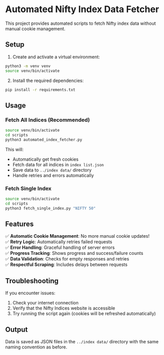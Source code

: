 # Automated Nifty Index Data Fetcher

This project provides automated scripts to fetch Nifty index data without manual cookie management.

## Setup

1. Create and activate a virtual environment:
```bash
python3 -m venv venv
source venv/bin/activate
```

2. Install the required dependencies:
```bash
pip install -r requirements.txt
```

## Usage

### Fetch All Indices (Recommended)
```bash
source venv/bin/activate
cd scripts
python3 automated_index_fetcher.py
```

This will:
- Automatically get fresh cookies
- Fetch data for all indices in `index list.json`
- Save data to `../index data/` directory
- Handle retries and errors automatically

### Fetch Single Index
```bash
source venv/bin/activate
cd scripts
python3 fetch_single_index.py "NIFTY 50"
```

## Features

✅ **Automatic Cookie Management**: No more manual cookie updates!  
✅ **Retry Logic**: Automatically retries failed requests  
✅ **Error Handling**: Graceful handling of server errors  
✅ **Progress Tracking**: Shows progress and success/failure counts  
✅ **Data Validation**: Checks for empty responses and retries  
✅ **Respectful Scraping**: Includes delays between requests  

## Troubleshooting

If you encounter issues:
1. Check your internet connection
2. Verify that the Nifty Indices website is accessible
3. Try running the script again (cookies will be refreshed automatically)

## Output

Data is saved as JSON files in the `../index data/` directory with the same naming convention as before. 